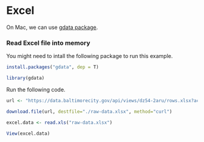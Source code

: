# Excel

On Mac, we can use [gdata package](http://cran.r-project.org/web/packages/gdata/index.html).

### Read Excel file into memory

You might need to intall the following package to run this example.

``` R
install.packages("gdata", dep = T)

library(gdata)
```

Run the following code.

``` R
url <- "https://data.baltimorecity.gov/api/views/dz54-2aru/rows.xlsx?accessType=DOWNLOAD"

download.file(url, destfile="./raw-data.xlsx", method="curl")

excel.data <- read.xls("raw-data.xlsx")

View(excel.data)
```
